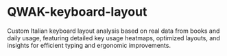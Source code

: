 # QWAK-keyboard-layout
Custom Italian keyboard layout analysis based on real data from books and daily usage, featuring detailed key usage heatmaps, optimized layouts, and insights for efficient typing and ergonomic improvements.
